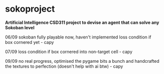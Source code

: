 # sokoproject
**Artificial Intelligence CSD311 project to devise an agent that can solve any Sokoban level**


06/09 sokoban fully playable now, haven't implemented loss condition if box cornered yet - capy

07/09 loss condition if box cornered into non-target cell - capy

09/09 no real progress, optimised the pygame bits a bunch and handcrafted the textures to perfection (doesn't help with ai btw) - capy
